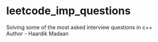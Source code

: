# leetcode_imp_questions
Solving some of the most asked interview questions in c++
</br>
Author - Haardik Madaan
